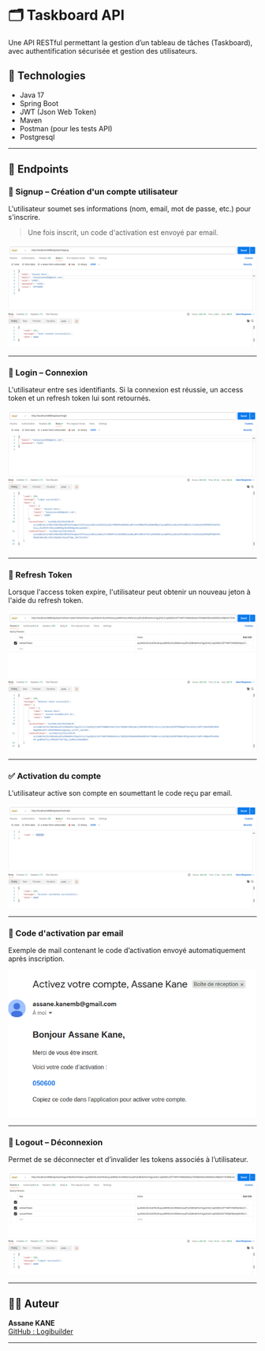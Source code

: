 # 🗂️ Taskboard API

Une API RESTful permettant la gestion d’un tableau de tâches (Taskboard), avec authentification sécurisée et gestion des utilisateurs.

## 🔧 Technologies

- Java 17  
- Spring Boot  
- JWT (Json Web Token)  
- Maven  
- Postman (pour les tests API)
- Postgresql

---

## 📌 Endpoints

### 🔐 Signup – Création d'un compte utilisateur  
L'utilisateur soumet ses informations (nom, email, mot de passe, etc.) pour s'inscrire.  
> Une fois inscrit, un code d'activation est envoyé par email.

![Création d'utilisateur](./signup.png)

---

### 🔑 Login – Connexion  
L'utilisateur entre ses identifiants. Si la connexion est réussie, un access token et un refresh token lui sont retournés.

![Connexion d'utilisateur](./login.png)

---

### 🔁 Refresh Token  
Lorsque l'access token expire, l'utilisateur peut obtenir un nouveau jeton à l'aide du refresh token.

![refresh token](./refresh-token.png)

---

### ✅ Activation du compte  
L'utilisateur active son compte en soumettant le code reçu par email.

![Activation compte d'utilisateur](./activate.png)

---

### 📧 Code d'activation par email  
Exemple de mail contenant le code d’activation envoyé automatiquement après inscription.

![code d'activation par mail](./mail-activate.png)

---

### 🚪 Logout – Déconnexion  
Permet de se déconnecter et d’invalider les tokens associés à l’utilisateur.

![Déconnexion d'utilisateur](./logout.png)

---


## 🧑‍💻 Auteur

**Assane KANE**  
[GitHub : Logibuilder](https://github.com/Logibuilder)

---

